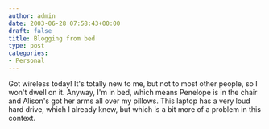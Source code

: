 ```yaml
---
author: admin
date: 2003-06-28 07:58:43+00:00
draft: false
title: Blogging from bed
type: post
categories:
- Personal
---
```


Got wireless today! It's totally new to me, but not to most other people, so I won't dwell on it. Anyway, I'm in bed, which means Penelope is in the chair and Alison's got her arms all over my pillows. This laptop has a very loud hard drive, which I already knew, but which is a bit more of a problem in this context.
